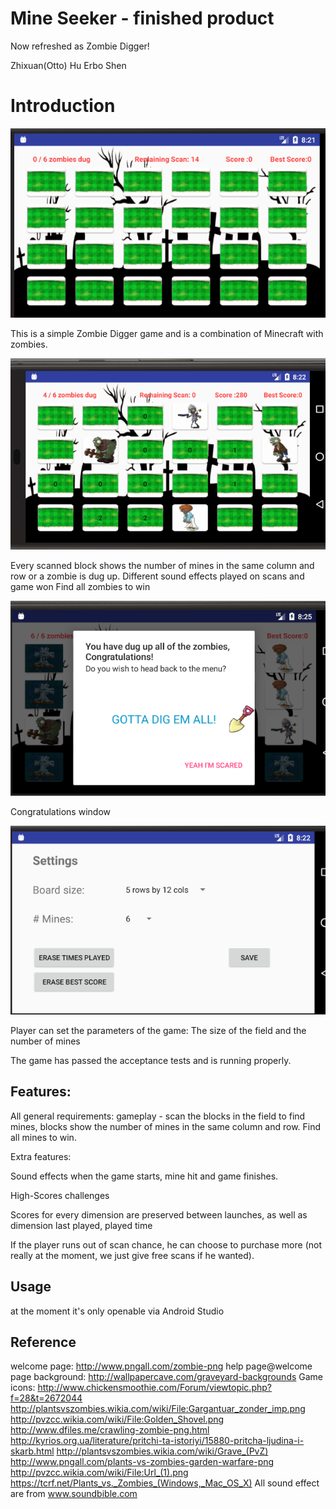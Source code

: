# Mine Seeker - finished product
Now refreshed as Zombie Digger!

Zhixuan(Otto) Hu
Erbo Shen

# Introduction
![game](/screenShots/1.PNG)

This is a simple Zombie Digger game and is a combination of Minecraft with zombies.

![gameplay](/screenShots/2.PNG)

Every scanned block shows the number of mines in the same column and row or a zombie is dug up.
Different sound effects played on scans and game won
Find all zombies to win

![game won](/screenShots/4.PNG)

Congratulations window

![settings](/screenShots/3.PNG)

Player can set the parameters of the game: The size of the field and the number of mines

The game has passed the acceptance tests and is running properly.

## Features:

All general requirements: gameplay - scan the blocks in the field to find mines, blocks show the number of mines in the same column and row. Find all mines to win.

Extra features:

Sound effects when the game starts, mine hit and game finishes.

High-Scores challenges

Scores for every dimension are preserved between launches, as well as dimension last played, played time

If the player runs out of scan chance, he can choose to purchase more (not really at the moment, we just give free scans if he wanted).

## Usage
at the moment it's only openable via Android Studio
## Reference

welcome page:
http://www.pngall.com/zombie-png
help page@welcome page background:
http://wallpapercave.com/graveyard-backgrounds
Game icons:
http://www.chickensmoothie.com/Forum/viewtopic.php?f=28&t=2672044
http://plantsvszombies.wikia.com/wiki/File:Gargantuar_zonder_imp.png
http://pvzcc.wikia.com/wiki/File:Golden_Shovel.png
http://www.dfiles.me/crawling-zombie-png.html
http://kyrios.org.ua/literature/pritchi-ta-istoriyi/15880-pritcha-ljudina-i-skarb.html
http://plantsvszombies.wikia.com/wiki/Grave_(PvZ)
http://www.pngall.com/plants-vs-zombies-garden-warfare-png
http://pvzcc.wikia.com/wiki/File:Url_(1).png
https://tcrf.net/Plants_vs._Zombies_(Windows,_Mac_OS_X)
All sound effect are from
www.soundbible.com
